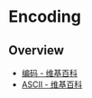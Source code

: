 # Encoding


## Overview

- [编码 - 维基百科](https://zh.wikipedia.org/wiki/%E7%BC%96%E7%A0%81)
- [ASCII - 维基百科](https://zh.wikipedia.org/wiki/ASCII)
